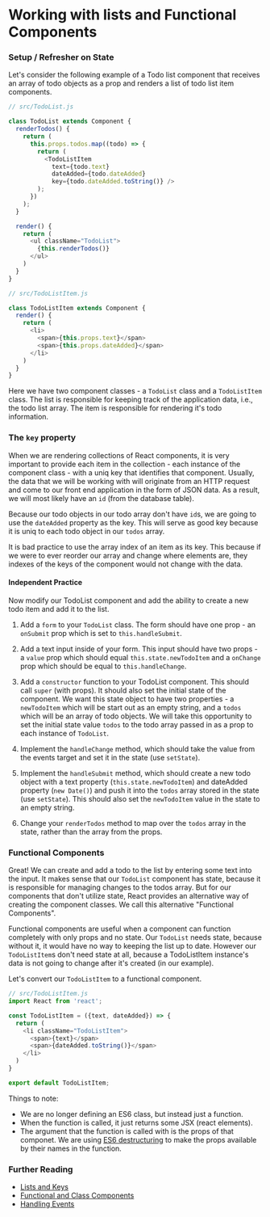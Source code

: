 # Working with lists and Functional Components

### Setup / Refresher on State

Let's consider the following example of a Todo list component that receives an array of todo objects as a prop and renders a list of todo list item components.

```javascript
// src/TodoList.js

class TodoList extends Component {
  renderTodos() {
    return (
      this.props.todos.map((todo) => {
        return (
          <TodoListItem
            text={todo.text}
            dateAdded={todo.dateAdded}
            key={todo.dateAdded.toString()} />
        );
      })
    );
  }

  render() {
    return (
      <ul className="TodoList">
        {this.renderTodos()}
      </ul>
    )
  }
}
```

```javascript
// src/TodoListItem.js

class TodoListItem extends Component {
  render() {
    return (
      <li>
        <span>{this.props.text}</span>
        <span>{this.props.dateAdded}</span>
      </li>
    )
  }
}
```

Here we have two component classes - a `TodoList` class and a `TodoListItem` class. The list is responsible for keeping track of the application data, i.e., the todo list array. The item is responsible for rendering it's todo information.

### The `key` property

When we are rendering collections of React components, it is very important to provide each item in the collection - each instance of the component class - with a uniq key that identifies that component. Usually, the data that we will be working with will originate from an HTTP request and come to our front end application in the form of JSON data. As a result, we will most likely have an `id` (from the database table).

Because our todo objects in our todo array don't have `id`s, we are going to use the `dateAdded` property as the key. This will serve as good key because it is uniq to each todo object in our `todos` array.

It is bad practice to use the array index of an item as its key. This because if we were to ever reorder our array and change where elements are, they indexes of the keys of the component would not change with the data.

#### Independent Practice

Now modify our TodoList component and add the ability to create a new todo item and add it to the list.

1. Add a `form` to your `TodoList` class. The form should have one prop - an `onSubmit` prop which is set to `this.handleSubmit`.

2. Add a text input inside of your form. This input should have two props - a `value` prop which should equal `this.state.newTodoItem` and a `onChange` prop which should be equal to `this.handleChange`.

3. Add a `constructor` function to your TodoList component. This should call `super` (with props). It should also set the initial state of the component. We want this state object to have two properties - a `newTodoItem` which will be start out as an empty string, and a `todos` which will be an array of todo objects. We will take this opportunity to set the initial state value `todos` to the todo array passed in as a prop to each instance of `TodoList`.

4. Implement the `handleChange` method, which should take the value from the events target and set it in the state (use `setState`).

5. Implement the `handleSubmit` method, which should create a new todo object with a text property (`this.state.newTodoItem`) and dateAdded property (`new Date()`) and push it into the `todos` array stored in the state (use `setState`). This should also set the `newTodoItem` value in the state to an empty string.

6. Change your `renderTodos` method to map over the `todos` array in the state, rather than the array from the props.

### Functional Components

Great! We can create and add a todo to the list by entering some text into the input. It makes sense that our `TodoList` component has state, because it is responsible for managing changes to the todos array. But for our components that don't utilize state, React provides an alternative way of creating the component classes. We call this alternative "Functional Components".

Functional components are useful when a component can function completely with only props and no state. Our `TodoList` needs state, because without it, it would have no way to keeping the list up to date. However our `TodoListItem`s don't need state at all, because a TodoListItem instance's data is not going to change after it's created (in our example).

Let's convert our `TodoListItem` to a functional component.

```javascript
// src/TodoListItem.js
import React from 'react';

const TodoListItem = ({text, dateAdded}) => {
  return (
    <li className="TodoListItem">
      <span>{text}</span>
      <span>{dateAdded.toString()}</span>
    </li>
  )
}

export default TodoListItem;
```

Things to note:
- We are no longer defining an ES6 class, but instead just a function.
- When the function is called, it just returns some JSX (react elements).
- The argument that the function is called with is the props of that componet. We are using [ES6 destructuring](https://developer.mozilla.org/en-US/docs/Web/JavaScript/Reference/Operators/Destructuring_assignment) to make the props available by their names in the function.

### Further Reading

- [Lists and Keys](https://facebook.github.io/react/docs/lists-and-keys.html)
- [Functional and Class Components](https://facebook.github.io/react/docs/components-and-props.html)
- [Handling Events](https://facebook.github.io/react/docs/handling-events.html)
